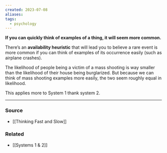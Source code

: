 ```yaml
---
created: 2023-07-08
aliases: 
tags:
  - psychology
---
```

**If you can quickly think of examples of a thing, it will seem more common.**

There’s an **availability heuristic** that will lead you to believe a rare event is more common if you can think of examples of its occurrence easily (such as airplane crashes).

The likelihood of people being a victim of a mass shooting is way smaller than the likelihood of their house being burglarized. But because we can think of mass shooting examples more easily, the two seem roughly equal in likelihood. 

This applies more to System 1 thank system 2.

---

### Source
- [[Thinking Fast and Slow]]

### Related
- [[Systems 1 & 2]]